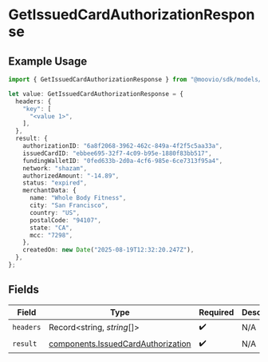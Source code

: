 # GetIssuedCardAuthorizationResponse

## Example Usage

```typescript
import { GetIssuedCardAuthorizationResponse } from "@moovio/sdk/models/operations";

let value: GetIssuedCardAuthorizationResponse = {
  headers: {
    "key": [
      "<value 1>",
    ],
  },
  result: {
    authorizationID: "6a8f2068-3962-462c-849a-4f2f5c5aa33a",
    issuedCardID: "ebbee695-32f7-4c09-b95e-1880f83bb517",
    fundingWalletID: "0fed633b-2d0a-4cf6-985e-6ce7313f95a4",
    network: "shazam",
    authorizedAmount: "-14.89",
    status: "expired",
    merchantData: {
      name: "Whole Body Fitness",
      city: "San Francisco",
      country: "US",
      postalCode: "94107",
      state: "CA",
      mcc: "7298",
    },
    createdOn: new Date("2025-08-19T12:32:20.247Z"),
  },
};
```

## Fields

| Field                                                                                    | Type                                                                                     | Required                                                                                 | Description                                                                              |
| ---------------------------------------------------------------------------------------- | ---------------------------------------------------------------------------------------- | ---------------------------------------------------------------------------------------- | ---------------------------------------------------------------------------------------- |
| `headers`                                                                                | Record<string, *string*[]>                                                               | :heavy_check_mark:                                                                       | N/A                                                                                      |
| `result`                                                                                 | [components.IssuedCardAuthorization](../../models/components/issuedcardauthorization.md) | :heavy_check_mark:                                                                       | N/A                                                                                      |